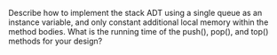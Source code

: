 Describe how to implement the stack ADT using a single queue as an
instance variable, and only constant additional local memory within the
method bodies. What is the running time of the push(), pop(), and top()
methods for your design?